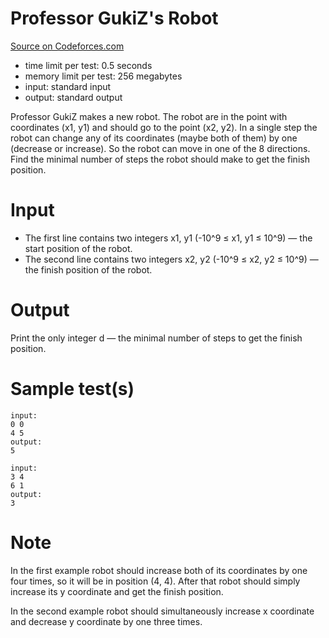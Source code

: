 # Professor GukiZ's Robot

[Source on Codeforces.com]

  - time limit per test: 0.5 seconds
  - memory limit per test: 256 megabytes
  - input: standard input
  - output: standard output

Professor GukiZ makes a new robot. The robot are in the point with coordinates (x1, y1) and should go to the point (x2, y2). In a single step the robot can change any of its coordinates (maybe both of them) by one (decrease or increase). So the robot can move in one of the 8 directions. Find the minimal number of steps the robot should make to get the finish position.

# Input
- The first line contains two integers x1, y1 (-10^9 ≤ x1, y1 ≤ 10^9) — the start position of the robot.
- The second line contains two integers x2, y2 (-10^9 ≤ x2, y2 ≤ 10^9) — the finish position of the robot.

# Output
Print the only integer d — the minimal number of steps to get the finish position.

# Sample test(s)
```
input:
0 0
4 5
output:
5
```
```
input:
3 4
6 1
output:
3
```
# Note
In the first example robot should increase both of its coordinates by one four times, so it will be in position (4, 4). After that robot should simply increase its y coordinate and get the finish position.

In the second example robot should simultaneously increase x coordinate and decrease y coordinate by one three times.

   [Source on Codeforces.com]: <http://codeforces.com/contest/620/problem/A>


